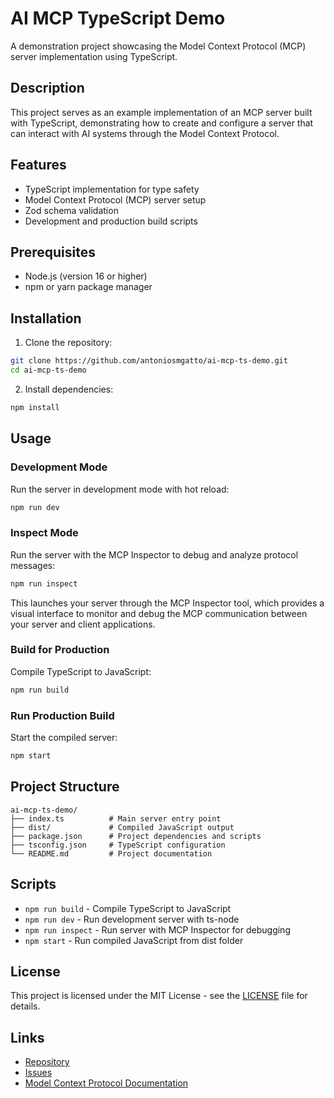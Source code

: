 # AI MCP TypeScript Demo

A demonstration project showcasing the Model Context Protocol (MCP) server implementation using TypeScript.

## Description

This project serves as an example implementation of an MCP server built with TypeScript, demonstrating how to create and configure a server that can interact with AI systems through the Model Context Protocol.

## Features

- TypeScript implementation for type safety
- Model Context Protocol (MCP) server setup
- Zod schema validation
- Development and production build scripts

## Prerequisites

- Node.js (version 16 or higher)
- npm or yarn package manager

## Installation

1. Clone the repository:

```bash
git clone https://github.com/antoniosmgatto/ai-mcp-ts-demo.git
cd ai-mcp-ts-demo
```

2. Install dependencies:

```bash
npm install
```

## Usage

### Development Mode

Run the server in development mode with hot reload:

```bash
npm run dev
```

### Inspect Mode

Run the server with the MCP Inspector to debug and analyze protocol messages:

```bash
npm run inspect
```

This launches your server through the MCP Inspector tool, which provides a visual interface to monitor and debug the MCP communication between your server and client applications.

### Build for Production

Compile TypeScript to JavaScript:

```bash
npm run build
```

### Run Production Build

Start the compiled server:

```bash
npm start
```

## Project Structure

```
ai-mcp-ts-demo/
├── index.ts          # Main server entry point
├── dist/             # Compiled JavaScript output
├── package.json      # Project dependencies and scripts
├── tsconfig.json     # TypeScript configuration
└── README.md         # Project documentation
```

## Scripts

- `npm run build` - Compile TypeScript to JavaScript
- `npm run dev` - Run development server with ts-node
- `npm run inspect` - Run server with MCP Inspector for debugging
- `npm start` - Run compiled JavaScript from dist folder

## License

This project is licensed under the MIT License - see the [LICENSE](LICENSE) file for details.

## Links

- [Repository](https://github.com/antoniosmgatto/ai-mcp-ts-demo)
- [Issues](https://github.com/antoniosmgatto/ai-mcp-ts-demo/issues)
- [Model Context Protocol Documentation](https://modelcontextprotocol.io/)
